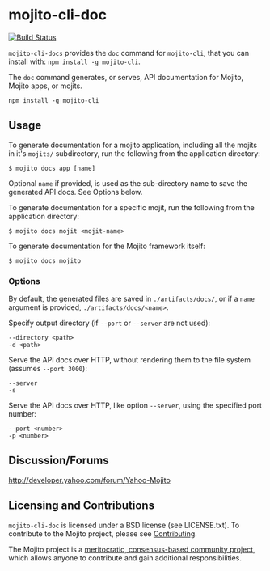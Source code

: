 mojito-cli-doc
==========

[![Build Status](https://travis-ci.org/yahoo/mojito-cli-doc.png?branch=develop)](https://travis-ci.org/yahoo/mojito-cli-doc)

`mojito-cli-docs` provides the `doc` command for `mojito-cli`, that you can install with: `npm install -g mojito-cli`.

The `doc` command generates, or serves, API documentation for Mojito, Mojito apps, 
or mojits.


    npm install -g mojito-cli

Usage
-----

To generate documentation for a mojito application, including all the mojits in it's `mojits/` subdirectory, 
run the following from the application directory:

    $ mojito docs app [name]

Optional `name` if provided, is used as the sub-directory name to save the generated API docs. See Options below.

To generate documentation for a specific mojit, run the following from the application directory:

    $ mojito docs mojit <mojit-name>

To generate documentation for the Mojito framework itself:

    $ mojito docs mojito

### Options

By default, the generated files are saved in `./artifacts/docs/`, or if a `name` argument is provided, `./artifacts/docs/<name>`.

Specify output directory (if `--port` or `--server` are not used):

    --directory <path>
    -d <path>

Serve the API docs over HTTP, without rendering them to the file system (assumes `--port 3000`):

    --server
    -s


Serve the API docs over HTTP, like option `--server`, using the specified port number:

    --port <number>
    -p <number>


Discussion/Forums
-----------------

http://developer.yahoo.com/forum/Yahoo-Mojito

Licensing and Contributions
---------------------------

`mojito-cli-doc` is licensed under a BSD license (see LICENSE.txt). To contribute to the Mojito project, 
please see [Contributing](https://github.com/yahoo/mojito/wiki/Contributing-Code-to-Mojito).

The Mojito project is a [meritocratic, consensus-based community project](https://github.com/yahoo/mojito/wiki/Governance-Model),
which allows anyone to contribute and gain additional responsibilities.
